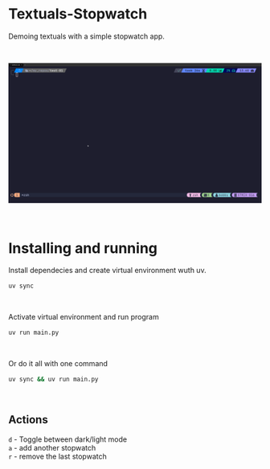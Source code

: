 # Textuals-Stopwatch
Demoing textuals with a simple stopwatch app.

<br />

![demo](demo.gif)

<br />

# Installing and running

Install dependecies and create virtual environment wuth uv.
```bash
uv sync
```

<br />

Activate virtual environment and run program
```bash
uv run main.py
```

<br />

Or do it all with one command
```bash
uv sync && uv run main.py
```

<br />

## Actions
`d` - Toggle between dark/light mode  
`a` - add another stopwatch  
`r` - remove the last stopwatch 

